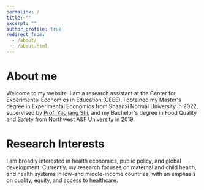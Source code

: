 ```yaml
---
permalink: /
title: ""
excerpt: ""
author_profile: true
redirect_from: 
  - /about/
  - /about.html
---
```

About me
======
Welcome to my website. I am a research assistant at the Center for Experimental Economics in Education (CEEE). I obtained my Master's degree in Experimental Economics from Shaanxi Normal University in 2022, supervised by [Prof. Yaojiang Shi](https://scholar.google.com/citations?user=ZtZi5T8AAAAJ&hl=en), and my Bachelor's degree in Food Quality and Safety from Northwest A&F University in 2019.


Research Interests
======
I am broadly interested in health economics, public policy, and global development. Currently, my research focuses on maternal and child health, and health systems in low-and middle-income countries, with an emphasis on quality, equity, and access to healthcare.
